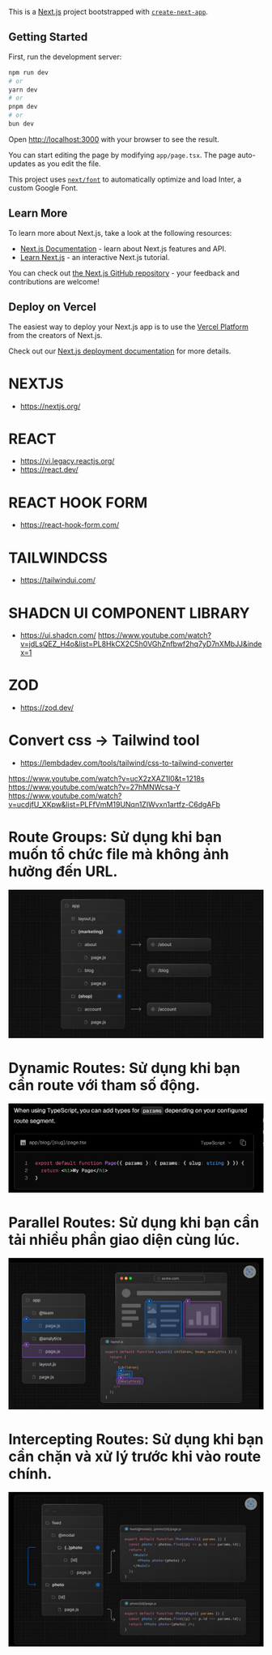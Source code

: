 This is a [Next.js](https://nextjs.org/) project bootstrapped with [`create-next-app`](https://github.com/vercel/next.js/tree/canary/packages/create-next-app).

## Getting Started

First, run the development server:

```bash
npm run dev
# or
yarn dev
# or
pnpm dev
# or
bun dev
```

Open [http://localhost:3000](http://localhost:3000) with your browser to see the result.

You can start editing the page by modifying `app/page.tsx`. The page auto-updates as you edit the file.

This project uses [`next/font`](https://nextjs.org/docs/basic-features/font-optimization) to automatically optimize and load Inter, a custom Google Font.

## Learn More

To learn more about Next.js, take a look at the following resources:

- [Next.js Documentation](https://nextjs.org/docs) - learn about Next.js features and API.
- [Learn Next.js](https://nextjs.org/learn) - an interactive Next.js tutorial.

You can check out [the Next.js GitHub repository](https://github.com/vercel/next.js/) - your feedback and contributions are welcome!

## Deploy on Vercel

The easiest way to deploy your Next.js app is to use the [Vercel Platform](https://vercel.com/new?utm_medium=default-template&filter=next.js&utm_source=create-next-app&utm_campaign=create-next-app-readme) from the creators of Next.js.

Check out our [Next.js deployment documentation](https://nextjs.org/docs/deployment) for more details.

# NEXTJS
* https://nextjs.org/
# REACT
* https://vi.legacy.reactjs.org/
* https://react.dev/
# REACT HOOK FORM
* https://react-hook-form.com/
# TAILWINDCSS
* https://tailwindui.com/
# SHADCN UI COMPONENT LIBRARY
* https://ui.shadcn.com/
https://www.youtube.com/watch?v=jdLsQEZ_H4o&list=PL8HkCX2C5h0VGhZnfbwf2hq7yD7nXMbJJ&index=1
# ZOD
* https://zod.dev/
# Convert css -> Tailwind tool
* https://lembdadev.com/tools/tailwind/css-to-tailwind-converter

https://www.youtube.com/watch?v=ucX2zXAZ1I0&t=1218s
https://www.youtube.com/watch?v=27hMNWcsa-Y
https://www.youtube.com/watch?v=ucdjfU_XKpw&list=PLFfVmM19UNqn1ZIWvxn1artfz-C6dgAFb


# Route Groups: Sử dụng khi bạn muốn tổ chức file mà không ảnh hưởng đến URL.
![alt text](./public/img/image.png)
# Dynamic Routes: Sử dụng khi bạn cần route với tham số động.
![alt text](./public/img/image-1.png)
# Parallel Routes: Sử dụng khi bạn cần tải nhiều phần giao diện cùng lúc.
![alt text](./public/img/image-2.png)
# Intercepting Routes: Sử dụng khi bạn cần chặn và xử lý trước khi vào route chính.
![alt text](./public/img/image-3.png)